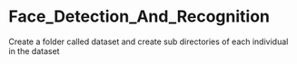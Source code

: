 # Face_Detection_And_Recognition
Create a folder called dataset and create sub directories of each individual in the dataset
